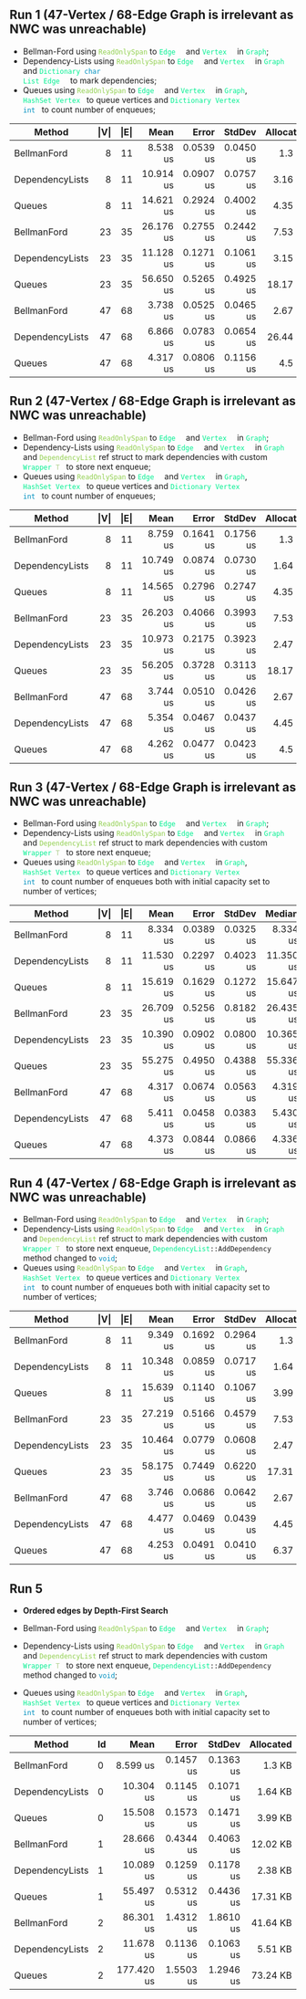 ﻿## Run 1 (**47-Vertex / 68-Edge Graph is irrelevant as NWC was unreachable**)

* Bellman-Ford using <code style="color: #92D050">ReadOnlySpan</code> to <code style="color: #00F091">Edge<span style="color: #FFFFFF">[]</span></code> and <code style="color: #00F091">Vertex<span style="color: #FFFFFF">[]</span></code> in <code style="color: #00F091">Graph</code>;
* Dependency-Lists using <code style="color: #92D050">ReadOnlySpan</code> to <code style="color: #00F091">Edge<span style="color: #FFFFFF">[]</span></code> and <code style="color: #00F091">Vertex<span style="color: #FFFFFF">[]</span></code> in <code style="color: #00F091">Graph</code> and <code style="color: #00F091">Dictionary<span style="color: #FFFFFF">&lt;</span><span style="color: #0090C0">char</span><span style="color: #FFFFFF">, </span>List<span style="color: #FFFFFF">&lt;</span>Edge<span style="color: #FFFFFF">&gt;&gt;</span></code> to mark dependencies;
* Queues using <code style="color: #92D050">ReadOnlySpan</code> to <code style="color: #00F091">Edge<span style="color: #FFFFFF">[]</span></code> and <code style="color: #00F091">Vertex<span style="color: #FFFFFF">[]</span></code> in <code style="color: #00F091">Graph</code>, <code style="color: #00F091">HashSet<span style="color: #FFFFFF">&lt;</span>Vertex<span style="color: #FFFFFF">&gt;</span></code> to queue vertices and <code style="color: #00F091">Dictionary<span style="color: #FFFFFF">&lt;</span>Vertex<span style="color: #FFFFFF">, <span style="color: #0090C0">int</span><span style="color: #FFFFFF">&gt;</span></code> to count number of enqueues;

| Method          | &#x007c;V&#x007c; | &#x007c;E&#x007c; | Mean      | Error     | StdDev    | Allocated |
|---------------- |------------------:|------------------:|----------:|----------:|----------:|----------:|
| BellmanFord     | 8                 | 11                |  8.538 us | 0.0539 us | 0.0450 us |    1.3 KB |
| DependencyLists | 8                 | 11                | 10.914 us | 0.0907 us | 0.0757 us |   3.16 KB |
| Queues          | 8                 | 11                | 14.621 us | 0.2924 us | 0.4002 us |   4.35 KB |
| BellmanFord     | 23                | 35                | 26.176 us | 0.2755 us | 0.2442 us |   7.53 KB |
| DependencyLists | 23                | 35                | 11.128 us | 0.1271 us | 0.1061 us |   3.15 KB |
| Queues          | 23                | 35                | 56.650 us | 0.5265 us | 0.4925 us |  18.17 KB |
| BellmanFord     | 47                | 68                |  3.738 us | 0.0525 us | 0.0465 us |   2.67 KB |
| DependencyLists | 47                | 68                |  6.866 us | 0.0783 us | 0.0654 us |  26.44 KB |
| Queues          | 47                | 68                |  4.317 us | 0.0806 us | 0.1156 us |    4.5 KB |

## Run 2 (**47-Vertex / 68-Edge Graph is irrelevant as NWC was unreachable**)

* Bellman-Ford using <code style="color: #92D050">ReadOnlySpan</code> to <code style="color: #00F091">Edge<span style="color: #FFFFFF">[]</span></code> and <code style="color: #00F091">Vertex<span style="color: #FFFFFF">[]</span></code> in <code style="color: #00F091">Graph</code>;
* Dependency-Lists using <code style="color: #92D050">ReadOnlySpan</code> to <code style="color: #00F091">Edge<span style="color: #FFFFFF">[]</span></code> and <code style="color: #00F091">Vertex<span style="color: #FFFFFF">[]</span></code> in <code style="color: #00F091">Graph</code> and <code style="color: #92D050">DependencyList</code> ref struct to mark dependencies with custom <code style="color: #00F091">Wrapper<span style="color: #FFFFFF">&lt;</span><span style="color: #B2D090">T</span><span style="color: #FFFFFF">&gt;</span></code> to store next enqueue;
* Queues using <code style="color: #92D050">ReadOnlySpan</code> to <code style="color: #00F091">Edge<span style="color: #FFFFFF">[]</span></code> and <code style="color: #00F091">Vertex<span style="color: #FFFFFF">[]</span></code> in <code style="color: #00F091">Graph</code>, <code style="color: #00F091">HashSet<span style="color: #FFFFFF">&lt;</span>Vertex<span style="color: #FFFFFF">&gt;</span></code> to queue vertices and <code style="color: #00F091">Dictionary<span style="color: #FFFFFF">&lt;</span>Vertex<span style="color: #FFFFFF">, <span style="color: #0090C0">int</span><span style="color: #FFFFFF">&gt;</span></code> to count number of enqueues;

| Method          | &#x007c;V&#x007c; | &#x007c;E&#x007c; | Mean      | Error     | StdDev    | Allocated |
|---------------- |------------------:|------------------:|----------:|----------:|----------:|----------:|
| BellmanFord     | 8                 | 11                |  8.759 us | 0.1641 us | 0.1756 us |    1.3 KB |
| DependencyLists | 8                 | 11                | 10.749 us | 0.0874 us | 0.0730 us |   1.64 KB |
| Queues          | 8                 | 11                | 14.565 us | 0.2796 us | 0.2747 us |   4.35 KB |
| BellmanFord     | 23                | 35                | 26.203 us | 0.4066 us | 0.3993 us |   7.53 KB |
| DependencyLists | 23                | 35                | 10.973 us | 0.2175 us | 0.3923 us |   2.47 KB |
| Queues          | 23                | 35                | 56.205 us | 0.3728 us | 0.3113 us |  18.17 KB |
| BellmanFord     | 47                | 68                |  3.744 us | 0.0510 us | 0.0426 us |   2.67 KB |
| DependencyLists | 47                | 68                |  5.354 us | 0.0467 us | 0.0437 us |   4.45 KB |
| Queues          | 47                | 68                |  4.262 us | 0.0477 us | 0.0423 us |    4.5 KB |

## Run 3 (**47-Vertex / 68-Edge Graph is irrelevant as NWC was unreachable**)

* Bellman-Ford using <code style="color: #92D050">ReadOnlySpan</code> to <code style="color: #00F091">Edge<span style="color: #FFFFFF">[]</span></code> and <code style="color: #00F091">Vertex<span style="color: #FFFFFF">[]</span></code> in <code style="color: #00F091">Graph</code>;
* Dependency-Lists using <code style="color: #92D050">ReadOnlySpan</code> to <code style="color: #00F091">Edge<span style="color: #FFFFFF">[]</span></code> and <code style="color: #00F091">Vertex<span style="color: #FFFFFF">[]</span></code> in <code style="color: #00F091">Graph</code> and <code style="color: #92D050">DependencyList</code> ref struct to mark dependencies with custom <code style="color: #00F091">Wrapper<span style="color: #FFFFFF">&lt;</span><span style="color: #B2D090">T</span><span style="color: #FFFFFF">&gt;</span></code> to store next enqueue;
* Queues using <code style="color: #92D050">ReadOnlySpan</code> to <code style="color: #00F091">Edge<span style="color: #FFFFFF">[]</span></code> and <code style="color: #00F091">Vertex<span style="color: #FFFFFF">[]</span></code> in <code style="color: #00F091">Graph</code>, <code style="color: #00F091">HashSet<span style="color: #FFFFFF">&lt;</span>Vertex<span style="color: #FFFFFF">&gt;</span></code> to queue vertices and <code style="color: #00F091">Dictionary<span style="color: #FFFFFF">&lt;</span>Vertex<span style="color: #FFFFFF">, <span style="color: #0090C0">int</span><span style="color: #FFFFFF">&gt;</span></code> to count number of enqueues both with initial capacity set to number of vertices;

| Method          | &#x007c;V&#x007c; | &#x007c;E&#x007c; | Mean      | Error     | StdDev    | Median    | Allocated |
|---------------- |------------------:|------------------:|----------:|----------:|----------:|----------:|----------:|
| BellmanFord     | 8                 | 11                |  8.334 us | 0.0389 us | 0.0325 us |  8.334 us |    1.3 KB |
| DependencyLists | 8                 | 11                | 11.530 us | 0.2297 us | 0.4023 us | 11.350 us |   1.64 KB |
| Queues          | 8                 | 11                | 15.619 us | 0.1629 us | 0.1272 us | 15.647 us |   3.99 KB |
| BellmanFord     | 23                | 35                | 26.709 us | 0.5256 us | 0.8182 us | 26.435 us |   7.53 KB |
| DependencyLists | 23                | 35                | 10.390 us | 0.0902 us | 0.0800 us | 10.365 us |   2.47 KB |
| Queues          | 23                | 35                | 55.275 us | 0.4950 us | 0.4388 us | 55.336 us |  17.31 KB |
| BellmanFord     | 47                | 68                |  4.317 us | 0.0674 us | 0.0563 us |  4.319 us |   2.67 KB |
| DependencyLists | 47                | 68                |  5.411 us | 0.0458 us | 0.0383 us |  5.430 us |   4.45 KB |
| Queues          | 47                | 68                |  4.373 us | 0.0844 us | 0.0866 us |  4.336 us |   6.37 KB |

## Run 4 (**47-Vertex / 68-Edge Graph is irrelevant as NWC was unreachable**)

* Bellman-Ford using <code style="color: #92D050">ReadOnlySpan</code> to <code style="color: #00F091">Edge<span style="color: #FFFFFF">[]</span></code> and <code style="color: #00F091">Vertex<span style="color: #FFFFFF">[]</span></code> in <code style="color: #00F091">Graph</code>;
* Dependency-Lists using <code style="color: #92D050">ReadOnlySpan</code> to <code style="color: #00F091">Edge<span style="color: #FFFFFF">[]</span></code> and <code style="color: #00F091">Vertex<span style="color: #FFFFFF">[]</span></code> in <code style="color: #00F091">Graph</code> and <code style="color: #92D050">DependencyList</code> ref struct to mark dependencies with custom <code style="color: #00F091">Wrapper<span style="color: #FFFFFF">&lt;</span><span style="color: #B2D090">T</span><span style="color: #FFFFFF">&gt;</span></code> to store next enqueue, <code><span style="color: #00F091">DependencyList</span>::AddDependency</code> method changed to <code style="color: #0090C0">void</code>;
* Queues using <code style="color: #92D050">ReadOnlySpan</code> to <code style="color: #00F091">Edge<span style="color: #FFFFFF">[]</span></code> and <code style="color: #00F091">Vertex<span style="color: #FFFFFF">[]</span></code> in <code style="color: #00F091">Graph</code>, <code style="color: #00F091">HashSet<span style="color: #FFFFFF">&lt;</span>Vertex<span style="color: #FFFFFF">&gt;</span></code> to queue vertices and <code style="color: #00F091">Dictionary<span style="color: #FFFFFF">&lt;</span>Vertex<span style="color: #FFFFFF">, <span style="color: #0090C0">int</span><span style="color: #FFFFFF">&gt;</span></code> to count number of enqueues both with initial capacity set to number of vertices;

| Method          | &#x007c;V&#x007c; | &#x007c;E&#x007c; | Mean      | Error     | StdDev    | Allocated |
|---------------- |------------------:|------------------:|----------:|----------:|----------:|----------:|
| BellmanFord     | 8                 | 11                |  9.349 us | 0.1692 us | 0.2964 us |    1.3 KB |
| DependencyLists | 8                 | 11                | 10.348 us | 0.0859 us | 0.0717 us |   1.64 KB |
| Queues          | 8                 | 11                | 15.639 us | 0.1140 us | 0.1067 us |   3.99 KB |
| BellmanFord     | 23                | 35                | 27.219 us | 0.5166 us | 0.4579 us |   7.53 KB |
| DependencyLists | 23                | 35                | 10.464 us | 0.0779 us | 0.0608 us |   2.47 KB |
| Queues          | 23                | 35                | 58.175 us | 0.7449 us | 0.6220 us |  17.31 KB |
| BellmanFord     | 47                | 68                |  3.746 us | 0.0686 us | 0.0642 us |   2.67 KB |
| DependencyLists | 47                | 68                |  4.477 us | 0.0469 us | 0.0439 us |   4.45 KB |
| Queues          | 47                | 68                |  4.253 us | 0.0491 us | 0.0410 us |   6.37 KB |

## Run 5

* **Ordered edges by Depth-First Search**

* Bellman-Ford using <code style="color: #92D050">ReadOnlySpan</code> to <code style="color: #00F091">Edge<span style="color: #FFFFFF">[]</span></code> and <code style="color: #00F091">Vertex<span style="color: #FFFFFF">[]</span></code> in <code style="color: #00F091">Graph</code>;
* Dependency-Lists using <code style="color: #92D050">ReadOnlySpan</code> to <code style="color: #00F091">Edge<span style="color: #FFFFFF">[]</span></code> and <code style="color: #00F091">Vertex<span style="color: #FFFFFF">[]</span></code> in <code style="color: #00F091">Graph</code> and <code style="color: #92D050">DependencyList</code> ref struct to mark dependencies with custom <code style="color: #00F091">Wrapper<span style="color: #FFFFFF">&lt;</span><span style="color: #B2D090">T</span><span style="color: #FFFFFF">&gt;</span></code> to store next enqueue, <code><span style="color: #00F091">DependencyList</span>::AddDependency</code> method changed to <code style="color: #0090C0">void</code>;
* Queues using <code style="color: #92D050">ReadOnlySpan</code> to <code style="color: #00F091">Edge<span style="color: #FFFFFF">[]</span></code> and <code style="color: #00F091">Vertex<span style="color: #FFFFFF">[]</span></code> in <code style="color: #00F091">Graph</code>, <code style="color: #00F091">HashSet<span style="color: #FFFFFF">&lt;</span>Vertex<span style="color: #FFFFFF">&gt;</span></code> to queue vertices and <code style="color: #00F091">Dictionary<span style="color: #FFFFFF">&lt;</span>Vertex<span style="color: #FFFFFF">, <span style="color: #0090C0">int</span><span style="color: #FFFFFF">&gt;</span></code> to count number of enqueues both with initial capacity set to number of vertices;

| Method          | Id | Mean       | Error     | StdDev    | Allocated |
|---------------- |--- |-----------:|----------:|----------:|----------:|
| BellmanFord     | 0  |   8.599 us | 0.1457 us | 0.1363 us |    1.3 KB |
| DependencyLists | 0  |  10.304 us | 0.1145 us | 0.1071 us |   1.64 KB |
| Queues          | 0  |  15.508 us | 0.1573 us | 0.1471 us |   3.99 KB |
| BellmanFord     | 1  |  28.666 us | 0.4344 us | 0.4063 us |  12.02 KB |
| DependencyLists | 1  |  10.089 us | 0.1259 us | 0.1178 us |   2.38 KB |
| Queues          | 1  |  55.497 us | 0.5312 us | 0.4436 us |  17.31 KB |
| BellmanFord     | 2  |  86.301 us | 1.4312 us | 1.8610 us |  41.64 KB |
| DependencyLists | 2  |  11.678 us | 0.1136 us | 0.1063 us |   5.51 KB |
| Queues          | 2  | 177.420 us | 1.5503 us | 1.2946 us |  73.24 KB |